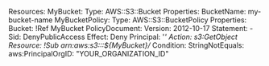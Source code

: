 Resources:
  MyBucket:
    Type: AWS::S3::Bucket
    Properties:
      BucketName: my-bucket-name
  MyBucketPolicy:
    Type: AWS::S3::BucketPolicy
    Properties:
      Bucket: !Ref MyBucket
      PolicyDocument:
        Version: 2012-10-17
        Statement:
          - Sid: DenyPublicAccess
            Effect: Deny
            Principal: '*'
            Action: s3:GetObject
            Resource: !Sub arn:aws:s3:::${MyBucket}/*
            Condition:
              StringNotEquals:
                aws:PrincipalOrgID: "YOUR_ORGANIZATION_ID"
